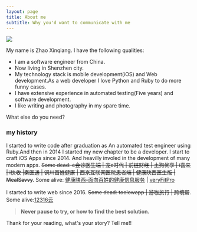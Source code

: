 ```yaml
---
layout: page
title: About me
subtitle: Why you'd want to communicate with me
---
```


![](https://user-images.githubusercontent.com/57557632/78319404-b11aef80-7599-11ea-98fa-303384c57008.png)

My name is Zhao Xinqiang. I have the following qualities:



- I am a software engineer from China.
- Now living in Shenzhen city.
- My technology stack is mobile development(iOS) and Web development.As a web developer I love Python and Ruby to do more funny cases.
- I have extensive experience in automated testing(Five years) and software development.
- I like writing and photography in my spare time.

What else do you need?

### my history



I started to write code after graduation as An automated test engineer using Ruby.And then in 2014 I started  my new chapter to be a  developer. 
I start to craft iOS Apps since 2014. And heavilly involed in the development of many modern apps. ~~Some dead: e会诊医生端 | 宠e时代 | 前链财经 | 土狗优享 | i喜来 | i快收 |秦医通 | 铜川百姓健康 | 西京互联网医院患者端 | 健康陕西医生版 | MealSavvy~~. Some alive: [健康陕西-面向百姓的健康信息服务](https://apps.apple.com/cn/app/健康陕西-面向百姓的健康信息服务/id1238586917) | [veryFitPro](https://apps.apple.com/us/app/veryfitpro/id1176428281)

I started to write web since 2016. 
~~Some dead: toolowapp | 游咖旅行 | 跨境帮~~. Some alive:[12316云](http://www.12316yun.net)


> **Never pause to try, or how to find the best solution.**


Thank for your reading, what's your story? Tell me!!
